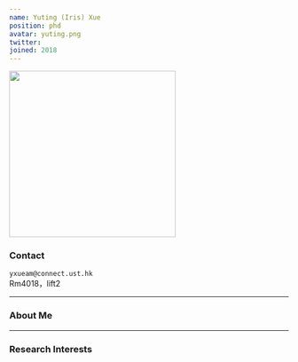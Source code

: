 ```yaml
---
name: Yuting (Iris) Xue
position: phd
avatar: yuting.png
twitter:
joined: 2018
---
```


<img width="300" src="{{site.baseurl}}/images/people/{{page.avatar}}" data-action="zoom">

### Contact

<i class="fa fa-envelope-o"></i>  `yxueam@connect.ust.hk`<br>
<i class="fa fa-building"></i> Rm4018，lift2 <br>

<hr>

### About Me 

<hr>

### Research Interests

